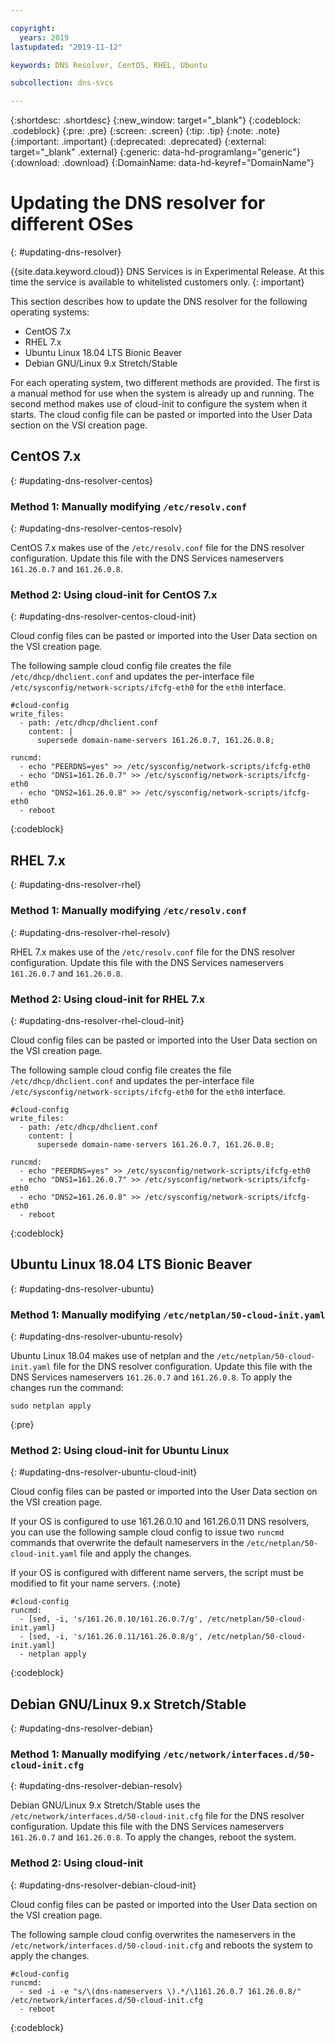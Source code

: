 ```yaml
---

copyright:
  years: 2019
lastupdated: "2019-11-12"

keywords: DNS Resolver, CentOS, RHEL, Ubuntu

subcollection: dns-svcs

---
```



{:shortdesc: .shortdesc}
{:new_window: target="_blank"}
{:codeblock: .codeblock}
{:pre: .pre}
{:screen: .screen}
{:tip: .tip}
{:note: .note}
{:important: .important}
{:deprecated: .deprecated}
{:external: target="_blank" .external}
{:generic: data-hd-programlang="generic"}
{:download: .download}
{:DomainName: data-hd-keyref="DomainName"}



# Updating the DNS resolver for different OSes
{: #updating-dns-resolver}

{{site.data.keyword.cloud}} DNS Services is in Experimental Release. At this time the service is available to whitelisted customers only.
{: important}

This section describes how to update the DNS resolver for the following operating systems:

 - CentOS 7.x
 - RHEL 7.x
 - Ubuntu Linux 18.04 LTS Bionic Beaver
 - Debian GNU/Linux 9.x Stretch/Stable
 
For each operating system, two different methods are provided. The first is a manual method for use when the system is already up and running. The second method makes use of cloud-init to configure the system when it starts. The cloud config file can be pasted or imported into the User Data section on the VSI creation page.

## CentOS 7.x
{: #updating-dns-resolver-centos}

### Method 1: Manually modifying `/etc/resolv.conf`
{: #updating-dns-resolver-centos-resolv}

CentOS 7.x makes use of the `/etc/resolv.conf` file for the DNS resolver configuration. Update this file with the DNS Services nameservers `161.26.0.7` and `161.26.0.8`.

### Method 2: Using cloud-init for CentOS 7.x
{: #updating-dns-resolver-centos-cloud-init}

Cloud config files can be pasted or imported into the User Data section on the VSI creation page.

The following sample cloud config file creates the file `/etc/dhcp/dhclient.conf` and updates the per-interface file `/etc/sysconfig/network-scripts/ifcfg-eth0` for the `eth0` interface.

```
#cloud-config
write_files:
  - path: /etc/dhcp/dhclient.conf
    content: |
      supersede domain-name-servers 161.26.0.7, 161.26.0.8;

runcmd:
  - echo "PEERDNS=yes" >> /etc/sysconfig/network-scripts/ifcfg-eth0
  - echo "DNS1=161.26.0.7" >> /etc/sysconfig/network-scripts/ifcfg-eth0
  - echo "DNS2=161.26.0.8" >> /etc/sysconfig/network-scripts/ifcfg-eth0
  - reboot
```
{:codeblock}

## RHEL 7.x
{: #updating-dns-resolver-rhel}

### Method 1: Manually modifying `/etc/resolv.conf`
{: #updating-dns-resolver-rhel-resolv}

RHEL 7.x makes use of the `/etc/resolv.conf` file for the DNS resolver configuration. Update this file with the DNS Services nameservers `161.26.0.7` and `161.26.0.8`.

### Method 2: Using cloud-init for RHEL 7.x
{: #updating-dns-resolver-rhel-cloud-init}

Cloud config files can be pasted or imported into the User Data section on the VSI creation page.

The following sample cloud config file creates the file `/etc/dhcp/dhclient.conf` and updates the per-interface file `/etc/sysconfig/network-scripts/ifcfg-eth0` for the `eth0` interface.

```
#cloud-config
write_files:
  - path: /etc/dhcp/dhclient.conf
    content: |
      supersede domain-name-servers 161.26.0.7, 161.26.0.8;

runcmd:
  - echo "PEERDNS=yes" >> /etc/sysconfig/network-scripts/ifcfg-eth0
  - echo "DNS1=161.26.0.7" >> /etc/sysconfig/network-scripts/ifcfg-eth0
  - echo "DNS2=161.26.0.8" >> /etc/sysconfig/network-scripts/ifcfg-eth0
  - reboot
```
{:codeblock}

## Ubuntu Linux 18.04 LTS Bionic Beaver
{: #updating-dns-resolver-ubuntu}

### Method 1: Manually modifying `/etc/netplan/50-cloud-init.yaml`
{: #updating-dns-resolver-ubuntu-resolv}

Ubuntu Linux 18.04 makes use of netplan and the `/etc/netplan/50-cloud-init.yaml` file for the DNS resolver configuration. Update this file with the DNS Services nameservers `161.26.0.7` and `161.26.0.8`. To apply the changes run the command:

```console
sudo netplan apply
```
{:pre}

### Method 2: Using cloud-init for Ubuntu Linux
{: #updating-dns-resolver-ubuntu-cloud-init}

Cloud config files can be pasted or imported into the User Data section on the VSI creation page.

If your OS is configured to use 161.26.0.10 and 161.26.0.11 DNS resolvers, you can use the following sample cloud config to issue two `runcmd` commands that overwrite the default nameservers in the `/etc/netplan/50-cloud-init.yaml` file and apply the changes.

If your OS is configured with different name servers, the script must be modified to fit your name servers.
{:note}

```
#cloud-config
runcmd:
  - [sed, -i, 's/161.26.0.10/161.26.0.7/g', /etc/netplan/50-cloud-init.yaml]
  - [sed, -i, 's/161.26.0.11/161.26.0.8/g', /etc/netplan/50-cloud-init.yaml]
  - netplan apply
```
{:codeblock}


## Debian GNU/Linux 9.x Stretch/Stable
{: #updating-dns-resolver-debian}

### Method 1: Manually modifying `/etc/network/interfaces.d/50-cloud-init.cfg`
{: #updating-dns-resolver-debian-resolv}

Debian GNU/Linux 9.x Stretch/Stable uses the `/etc/network/interfaces.d/50-cloud-init.cfg` file for the DNS resolver configuration. Update this file with the DNS Services nameservers `161.26.0.7` and `161.26.0.8`. To apply the changes, reboot the system.

### Method 2: Using cloud-init
{: #updating-dns-resolver-debian-cloud-init}

Cloud config files can be pasted or imported into the User Data section on the VSI creation page.

The following sample cloud config overwrites the nameservers in the `/etc/network/interfaces.d/50-cloud-init.cfg` and reboots the system to apply the changes.

```
#cloud-config
runcmd:
  - sed -i -e "s/\(dns-nameservers \).*/\1161.26.0.7 161.26.0.8/" /etc/network/interfaces.d/50-cloud-init.cfg
  - reboot
```
{:codeblock}

